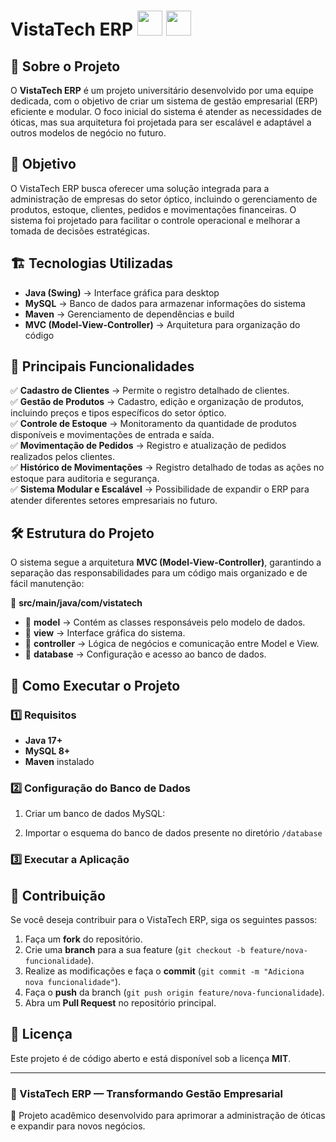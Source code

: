 # VistaTech ERP <img src="https://cdn.jsdelivr.net/gh/devicons/devicon/icons/java/java-original.svg" width="40" height="40" /> <img src="https://cdn.jsdelivr.net/gh/devicons/devicon/icons/mysql/mysql-original.svg" width="40" height="40" />

## 📌 Sobre o Projeto

O **VistaTech ERP** é um projeto universitário desenvolvido por uma equipe dedicada, com o objetivo de criar um sistema de gestão empresarial (ERP) eficiente e modular. O foco inicial do sistema é atender as necessidades de óticas, mas sua arquitetura foi projetada para ser escalável e adaptável a outros modelos de negócio no futuro.

## 🎯 Objetivo

O VistaTech ERP busca oferecer uma solução integrada para a administração de empresas do setor óptico, incluindo o gerenciamento de produtos, estoque, clientes, pedidos e movimentações financeiras. O sistema foi projetado para facilitar o controle operacional e melhorar a tomada de decisões estratégicas.

## 🏗️ Tecnologias Utilizadas

- **Java (Swing)** → Interface gráfica para desktop
- **MySQL** → Banco de dados para armazenar informações do sistema
- **Maven** → Gerenciamento de dependências e build
- **MVC (Model-View-Controller)** → Arquitetura para organização do código

## 📌 Principais Funcionalidades

✅ **Cadastro de Clientes** → Permite o registro detalhado de clientes.\
✅ **Gestão de Produtos** → Cadastro, edição e organização de produtos, incluindo preços e tipos específicos do setor óptico.\
✅ **Controle de Estoque** → Monitoramento da quantidade de produtos disponíveis e movimentações de entrada e saída.\
✅ **Movimentação de Pedidos** → Registro e atualização de pedidos realizados pelos clientes.\
✅ **Histórico de Movimentações** → Registro detalhado de todas as ações no estoque para auditoria e segurança.\
✅ **Sistema Modular e Escalável** → Possibilidade de expandir o ERP para atender diferentes setores empresariais no futuro.

## 🛠️ Estrutura do Projeto

O sistema segue a arquitetura **MVC (Model-View-Controller)**, garantindo a separação das responsabilidades para um código mais organizado e de fácil manutenção:

📂 **src/main/java/com/vistatech**

- 📁 **model** → Contém as classes responsáveis pelo modelo de dados.
- 📁 **view** → Interface gráfica do sistema.
- 📁 **controller** → Lógica de negócios e comunicação entre Model e View.
- 📁 **database** → Configuração e acesso ao banco de dados.

## 🚀 Como Executar o Projeto

### 1️⃣ Requisitos

- **Java 17+**
- **MySQL 8+**
- **Maven** instalado

### 2️⃣ Configuração do Banco de Dados

1. Criar um banco de dados MySQL:

2) Importar o esquema do banco de dados presente no diretório `/database`

### 3️⃣ Executar a Aplicação

## 🤝 Contribuição

Se você deseja contribuir para o VistaTech ERP, siga os seguintes passos:

1. Faça um **fork** do repositório.
2. Crie uma **branch** para a sua feature (`git checkout -b feature/nova-funcionalidade`).
3. Realize as modificações e faça o **commit** (`git commit -m "Adiciona nova funcionalidade"`).
4. Faça o **push** da branch (`git push origin feature/nova-funcionalidade`).
5. Abra um **Pull Request** no repositório principal.

## 📄 Licença

Este projeto é de código aberto e está disponível sob a licença **MIT**.

---

### 📢 VistaTech ERP — Transformando Gestão Empresarial

🔹 Projeto acadêmico desenvolvido para aprimorar a administração de óticas e expandir para novos negócios.
